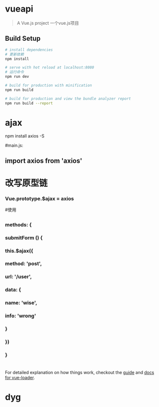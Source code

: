 # vueapi

> A Vue.js project
> 一个vue.js项目

## Build Setup

``` bash
# install dependencies
# 更新依赖
npm install

# serve with hot reload at localhost:8080
# 运行命令
npm run dev

# build for production with minification
npm run build

# build for production and view the bundle analyzer report
npm run build --report
```
# ajax
npm install axios -S

#main.js:
## import axios from 'axios'
# 改写原型链
### Vue.prototype.$ajax = axios
#使用
##
### methods: {
###    submitForm () {
###    this.$ajax({
###     method: 'post',
###     url: '/user',
###     data: {
###     name: 'wise',
###     info: 'wrong'
###     }
###    })
###   }
#
#


For detailed explanation on how things work, checkout the [guide](http://vuejs-templates.github.io/webpack/) and [docs for vue-loader](http://vuejs.github.io/vue-loader).
# dyg
